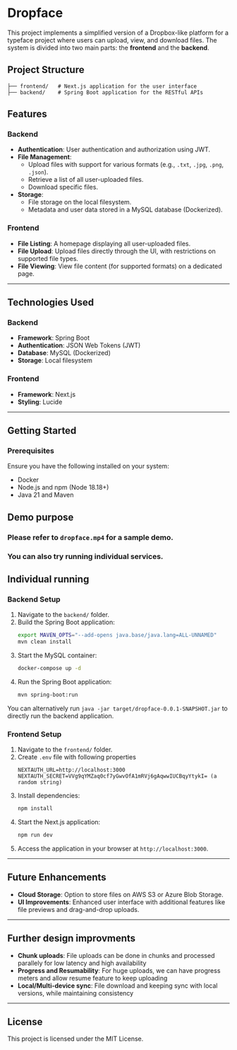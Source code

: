 # Dropface

This project implements a simplified version of a Dropbox-like platform for a typeface project where users can upload, view, and download files. The system is divided into two main parts: the **frontend** and the **backend**.

## Project Structure

```
├── frontend/   # Next.js application for the user interface
├── backend/    # Spring Boot application for the RESTful APIs
```

## Features

### Backend
- **Authentication**: User authentication and authorization using JWT.
- **File Management**: 
  - Upload files with support for various formats (e.g., `.txt`, `.jpg`, `.png`, `.json`).
  - Retrieve a list of all user-uploaded files.
  - Download specific files.
- **Storage**: 
  - File storage on the local filesystem.
  - Metadata and user data stored in a MySQL database (Dockerized).

### Frontend
- **File Listing**: A homepage displaying all user-uploaded files.
- **File Upload**: Upload files directly through the UI, with restrictions on supported file types.
- **File Viewing**: View file content (for supported formats) on a dedicated page.

---

## Technologies Used

### Backend
- **Framework**: Spring Boot
- **Authentication**: JSON Web Tokens (JWT)
- **Database**: MySQL (Dockerized)
- **Storage**: Local filesystem

### Frontend
- **Framework**: Next.js
- **Styling**: Lucide

---

## Getting Started

### Prerequisites
Ensure you have the following installed on your system:
- Docker
- Node.js and npm (Node 18.18+)
- Java 21 and Maven

## Demo purpose

### Please refer to `dropface.mp4` for a sample demo.
### You can also try running individual services.

## Individual running

### Backend Setup
1. Navigate to the `backend/` folder.
2. Build the Spring Boot application:
   ```bash
   export MAVEN_OPTS="--add-opens java.base/java.lang=ALL-UNNAMED"
   mvn clean install
   ```
3. Start the MySQL container:
   ```bash
   docker-compose up -d
   ```
4. Run the Spring Boot application:
   ```bash
   mvn spring-boot:run
   ```

You can alternatively run 
```java -jar target/dropface-0.0.1-SNAPSHOT.jar```
to directly run the backend application.

### Frontend Setup
1. Navigate to the `frontend/` folder.
2. Create `.env` file with following properties
   ```
   NEXTAUTH_URL=http://localhost:3000
   NEXTAUTH_SECRET=VVg9qYMZaq0cf7yGwvOfA1mRVj6gAqwwIUCBqyYtykI= (a random string)
   ```
3. Install dependencies:
   ```bash
   npm install
   ```
4. Start the Next.js application:
   ```bash
   npm run dev
   ```
5. Access the application in your browser at `http://localhost:3000`.

---

## Future Enhancements
- **Cloud Storage**: Option to store files on AWS S3 or Azure Blob Storage.
- **UI Improvements**: Enhanced user interface with additional features like file previews and drag-and-drop uploads.

---

## Further design improvments
- **Chunk uploads**: File uploads can be done in chunks and processed parallely for low latency and high availability
- **Progress and Resumability**: For huge uploads, we can have progress meters and allow resume feature to keep uploading
- **Local/Multi-device sync**: File download and keeping sync with local versions, while maintaining consistency
---

## License
This project is licensed under the MIT License.
